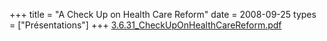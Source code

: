 +++
title = "A Check Up on Health Care Reform"
date = 2008-09-25
types = ["Présentations"]
+++
[3.6.31\_CheckUpOnHealthCareReform.pdf](/files/3.6.31_CheckUpOnHealthCareReform.pdf)
